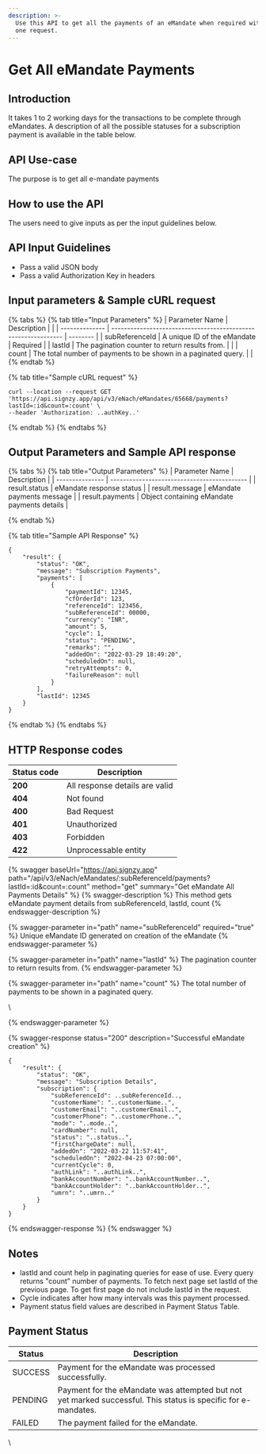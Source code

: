 ```yaml
---
description: >-
  Use this API to get all the payments of an eMandate when required with just
  one request.
---
```


# Get All eMandate Payments

## Introduction

It takes 1 to 2 working days for the transactions to be complete through eMandates. A description of all the possible statuses for a subscription payment is available in the table below.

## API Use-case

The purpose is to get all e-mandate payments

How to use the API
------------------

The users need to give inputs as per the input guidelines below.

## API Input Guidelines

* Pass a valid JSON body
* Pass a valid Authorization Key in headers

## Input parameters & Sample cURL request

{% tabs %}
{% tab title="Input Parameters" %}
| Parameter Name | Description                                                    |          |
| -------------- | -------------------------------------------------------------- | -------- |
| subReferenceId | A unique ID of the eMandate                                    | Required |
| lastId         | The pagination counter to return results from.                 |          |
| count          | The total number of payments to be shown in a paginated query. |          |
{% endtab %}

{% tab title="Sample cURL request" %}
```
curl --location --request GET 'https://api.signzy.app/api/v3/eNach/eMandates/65668/payments?lastId=:id&count=:count' \
--header 'Authorization: ..authKey..'
```


{% endtab %}
{% endtabs %}

## Output Parameters and Sample API response

{% tabs %}
{% tab title="Output Parameters" %}
| Parameter Name  | Description                                 |
| --------------- | ------------------------------------------- |
| result.status   | eMandate response status                    |
| result.message  | eMandate payments message                   |
| result.payments | Object containing eMandate payments details |


{% endtab %}

{% tab title="Sample API Response" %}
```
{
    "result": {
        "status": "OK",
        "message": "Subscription Payments",
        "payments": [
            {
                "paymentId": 12345,
                "cfOrderId": 123,
                "referenceId": 123456,
                "subReferenceId": 00000,
                "currency": "INR",
                "amount": 5,
                "cycle": 1,
                "status": "PENDING",
                "remarks": "",
                "addedOn": "2022-03-29 18:49:20",
                "scheduledOn": null,
                "retryAttempts": 0,
                "failureReason": null
            }
        ],
        "lastId": 12345
    }
}
```
{% endtab %}
{% endtabs %}

## HTTP Response codes&#x20;

| Status code | Description                     |
| ----------- | ------------------------------- |
| **200**     | All response details are valid  |
| **404**     | Not found                       |
| **400**     | Bad Request                     |
| **401**     | Unauthorized                    |
| **403**     | Forbidden                       |
| **422**     | Unprocessable entity            |



{% swagger baseUrl="https://api.signzy.app" path="/api/v3/eNach/eMandates/:subReferenceId/payments?lastId=:id&count=:count" method="get" summary="Get eMandate All Payments Details" %}
{% swagger-description %}
This method gets eMandate payment details from subReferenceId, lastId, count
{% endswagger-description %}

{% swagger-parameter in="path" name="subReferenceId" required="true" %}
Unique eMandate ID generated on creation of the eMandate
{% endswagger-parameter %}

{% swagger-parameter in="path" name="lastId" %}
The pagination counter to return results from.
{% endswagger-parameter %}

{% swagger-parameter in="path" name="count" %}
The total number of payments to be shown in a paginated query.

\

{% endswagger-parameter %}

{% swagger-response status="200" description="Successful eMandate creation" %}
```
{
    "result": {
        "status": "OK",
        "message": "Subscription Details",
        "subscription": {
            "subReferenceId": ..subReferenceId..,
            "customerName": "..customerName..",
            "customerEmail": "..customerEmail..",
            "customerPhone": "..customerPhone..",
            "mode": "..mode..",
            "cardNumber": null,
            "status": "..status..",
            "firstChargeDate": null,
            "addedOn": "2022-03-22 11:57:41",
            "scheduledOn": "2022-04-23 07:00:00",
            "currentCycle": 0,
            "authLink": "..authLink..",
            "bankAccountNumber": "..bankAccountNumber..",
            "bankAccountHolder": "..bankAccountHolder..",
            "umrn": "..umrn.."
        }
    }
}
```
{% endswagger-response %}
{% endswagger %}

## Notes

* lastId and count help in paginating queries for ease of use. Every query returns "count" number of payments. To fetch next page set lastId of the previous page. To get first page do not include lastId in the request.
* Cycle indicates after how many intervals was this payment processed.
* Payment status field values are described in Payment Status Table.

## Payment Status

| Status  | Description                                                                                                   |
| ------- | ------------------------------------------------------------------------------------------------------------- |
| SUCCESS | Payment for the eMandate was processed successfully.                                                          |
| PENDING | Payment for the eMandate was attempted but not yet marked successful. This status is specific for e-mandates. |
| FAILED  | The payment failed for the eMandate.                                                                          |

\


[\
](https://docs.cashfree.com/edit/subscription-status)
